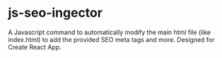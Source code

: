 # js-seo-ingector
 A Javascript command to automatically modify the main html file (like index.html) to add the provided SEO meta tags and more. Designed for Create React App.
